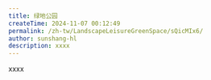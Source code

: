 ```yaml
---
title: 绿地公园
createTime: 2024-11-07 00:12:49
permalink: /zh-tw/LandscapeLeisureGreenSpace/sQicMIx6/
author: sunshang-hl
description: xxxx
---
```


xxxx